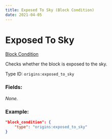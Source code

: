 ```yaml
---
title: Exposed To Sky (Block Condition)
date: 2021-04-05
---
```


# Exposed To Sky

[Block Condition](../block_conditions.md)

Checks whether the block is exposed to the sky.

Type ID: `origins:exposed_to_sky`

### Fields:

_None._

### Example:
```json
"block_condition": {
    "type": "origins:exposed_to_sky"
}
```